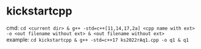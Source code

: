 # kickstartcpp
cmd: `cd <current dir> & g++ -std=c++[11,14,17,2a] <cpp name with ext> -o <out filename without ext> & <out filename without ext>`  
example: `cd kickstartcpp & g++ -std=c++17 ks2022rAq1.cpp -o q1 & q1`
